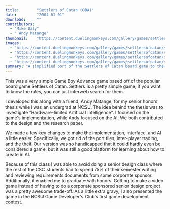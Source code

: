 ```yaml
---
title:        "Settlers of Catan (GBA)"
date:         "2004-01-01"
download:     ""
contributors: 
  - "Mike Daly"
  - " Andy Matange"
thumbnail:    "https://content.duelingmonkeys.com/gallery/games/settlersofcatan/settlersofcatan_thumb.jpg"
images: 
  - "https://content.duelingmonkeys.com/gallery/games/settlersofcatan/settlers1.jpg"
  - "https://content.duelingmonkeys.com/gallery/games/settlersofcatan/settlers2.jpg"
  - "https://content.duelingmonkeys.com/gallery/games/settlersofcatan/settlers3.jpg"
  - "https://content.duelingmonkeys.com/gallery/games/settlersofcatan/settlers4.jpg"
summary: "A simplified port of the Settlers of Catan board game to the Game Boy Advance. AI opponent included."
---
```

This was a very simple Game Boy Advance game based off of the popular board game Settlers of Catan. Settlers is a pretty simple game; if you want to know the rules, you can just interweb search for them.

I developed this along with a friend, Andy Matange, for my senior honors thesis while I was an undergrad at NCSU. The idea behind the thesis was to investigate &quot;Hardware-limited Artificial Intelligence&quot;. I focused on the game's implementation, while Andy focused on the AI. We both contributed to the design and the research paper.

We made a few key changes to make the implementation, interface, and AI a little easier. Specifically, we got rid of the port tiles, inter-player trading, and the theif. Our version was so handicapped that it could hardly even be considered a game, but it was still a good platform for learning about how to create in AI.

Because of this class I was able to avoid doing a senior design class where the rest of the CSC students had to spend 75% of their semester writing and reviewing requirements documents from some corporate sponsor. Additionally, it enabled me to graduate with honors. Getting to make a video game instead of having to do a corporate sponsored senior design project was a pretty awesome trade-off. As a little extra gravy, I also presented the game in the NCSU Game Developer's Club's first game development contest.
